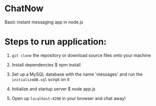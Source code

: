 # ChatNow
Basic instant messaging app in node.js

# Steps to run application:
1. ```git clone``` the repository or download source files onto your machine

2. Install dependencies
$ npm install

3. Set up a MySQL database with the name 'messages' and run the  ```initializeDB.sql``` script on it

4. Initialize and startup server
$ node app.js

5. Open up ```localhost:4200``` in your browser and chat away!
